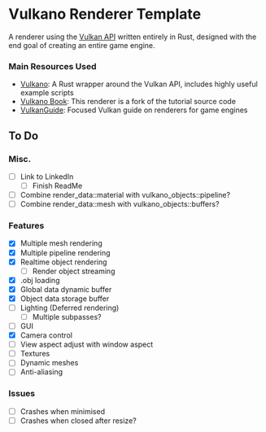 # Vulkano Renderer Template
A renderer using the [Vulkan API](https://www.khronos.org/vulkan/) written entirely in Rust, designed with the end goal of creating an entire game engine. 
### Main Resources Used
- [Vulkano](https://github.com/vulkano-rs/vulkano): A Rust wrapper around the Vulkan API, includes highly useful example scripts
- [Vulkano Book](https://github.com/vulkano-rs/vulkano-book/): This renderer is a fork of the tutorial source code
- [VulkanGuide](https://vkguide.dev/): Focused Vulkan guide on renderers for game engines

## To Do
### Misc.
- [ ] Link to LinkedIn
	- [ ] Finish ReadMe
- [ ] Combine render_data::material with vulkano_objects::pipeline?
- [ ] Combine render_data::mesh with vulkano_objects::buffers?

### Features
- [x] Multiple mesh rendering
- [x] Multiple pipeline rendering
- [x] Realtime object rendering
	- [ ] Render object streaming
- [x] .obj loading
- [x] Global data dynamic buffer
- [x] Object data storage buffer
- [ ] Lighting (Deferred rendering)
	- [ ] Multiple subpasses?
- [ ] GUI
- [x] Camera control
- [ ] View aspect adjust with window aspect
- [ ] Textures
- [ ] Dynamic meshes
- [ ] Anti-aliasing

### Issues
- [ ] Crashes when minimised
- [ ] Crashes when closed after resize?
